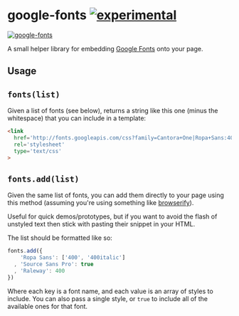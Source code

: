 # google-fonts [![experimental](http://hughsk.github.io/stability-badges/dist/experimental.svg)](http://github.com/hughsk/stability-badges) #

[![google-fonts](https://nodei.co/npm/google-fonts.png?mini=true)](https://nodei.co/npm/google-fonts)

A small helper library for embedding
[Google Fonts](http://www.google.com/fonts) onto your page.

## Usage ##

## `fonts(list)` ##

Given a list of fonts (see below), returns a string like this one (minus the
whitespace) that you can include in a template:

``` html
<link
  href='http://fonts.googleapis.com/css?family=Cantora+One|Ropa+Sans:400,400italic'
  rel='stylesheet'
  type='text/css'
>
```

## `fonts.add(list)` ##

Given the same list of fonts, you can add them directly to your page using
this method (assuming you're using something like
[browserify](http://browserify.org)).

Useful for quick demos/prototypes, but if you want to avoid the flash of
unstyled text then stick with pasting their snippet in your HTML.

The list should be formatted like so:

``` javascript
fonts.add({
    'Ropa Sans': ['400', '400italic']
  , 'Source Sans Pro': true
  , 'Raleway': 400
})
```

Where each key is a font name, and each value is an array of styles to include.
You can also pass a single style, or `true` to include all of the available
ones for that font.
